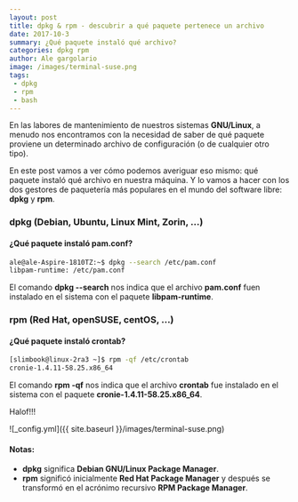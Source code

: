 ```yaml
---
layout: post
title: dpkg & rpm - descubrir a qué paquete pertenece un archivo
date: 2017-10-3
summary: ¿Qué paquete instaló qué archivo?
categories: dpkg rpm
author: Ale gargolario
image: /images/terminal-suse.png
tags:
 - dpkg
 - rpm
 - bash
---
```


En las labores de mantenimiento de nuestros sistemas **GNU/Linux**, a menudo nos encontramos con la necesidad de saber
de qué paquete proviene un determinado archivo de configuración (o de cualquier otro tipo).

En este post vamos a ver cómo podemos averiguar eso mismo: qué paquete instaló qué archivo en nuestra máquina. Y lo vamos
a hacer con los dos gestores de paquetería más populares en el mundo del software libre: **dpkg** y **rpm**.

### dpkg (Debian, Ubuntu, Linux Mint, Zorin, ...)
#### ¿Qué paquete instaló pam.conf?
```bash
ale@ale-Aspire-1810TZ:~$ dpkg --search /etc/pam.conf 
libpam-runtime: /etc/pam.conf
```
El comando **dpkg --search** nos indica que el archivo **pam.conf** fuen instalado en el sistema con el paquete **libpam-runtime**. 

### rpm (Red Hat, openSUSE, centOS, ...)
#### ¿Qué paquete instaló crontab?
```bash
[slimbook@linux-2ra3 ~]$ rpm -qf /etc/crontab 
cronie-1.4.11-58.25.x86_64
```
El comando **rpm -qf** nos indica que el archivo **crontab** fue instalado en el sistema con el paquete **cronie-1.4.11-58.25.x86_64**. 

Halof!!!


![_config.yml]({{ site.baseurl }}/images/terminal-suse.png)

#### Notas:
+ **dpkg** significa **Debian GNU/Linux Package Manager**.
+ **rpm** significó inicialmente **Red Hat Package Manager** y después se transformó en el acrónimo recursivo
**RPM Package Manager**.
